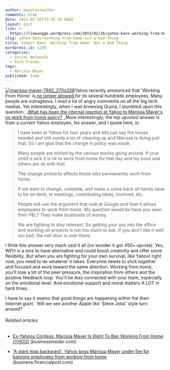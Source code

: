 ```yaml
---
author: mountainwalker
comments: true
date: 2013-02-26T23:35:39.000Z
layout: post
link: >-
  https://linwangge.wordpress.com/2013/02/26/yahoo-bans-working-from-home-not-a-bad-thing/
slug: yahoo-bans-working-from-home-not-a-bad-thing
title: Yahoo! Bans 'Working from Home' Not a Bad Thing
wordpress_id: 1236
categories:
  - Social Networks
  - Tech Trends
tags:
  - Marissa Mayer
published: true
---
```


[![marissa-mayer-7882_270x338](http://linwangge.files.wordpress.com/2013/02/marissa-mayer-7882_270x338.jpg)](http://linwangge.files.wordpress.com/2013/02/marissa-mayer-7882_270x338.jpg)Yahoo recently announced that 'Working From Home' is[ no longer allowed ](http://money.cnn.com/2013/02/25/technology/yahoo-work-from-home/?hpt=hp_t1)for its several hundreds employees. Many people are outrageous. I read a lot of angry comments on all the big tech medias. Yet interestingly, when I was browsing Quora, I stumbled upon this question: _[What has been the internal reaction at Yahoo to Marissa Mayer's no work from home policy?](http://www.quora.com/Yahoo/What-has-been-the-internal-reaction-at-Yahoo-to-Marissa-Mayers-no-work-from-home-policy) _More interestingly, the top upvoted answer is from a current Yahoo employee, his answer, and I quote here, is:








<blockquote>I have been at Yahoo for four years and lets just say the house needed and still needs a lot of cleaning up and Marissa is doing just that. So I am glad that the change in policy was made.

Many people are misled by the various stories going around. If your child is sick it is ok to work from home for that day and my boss and others are ok with that.

The change primarily affects those who permanently work from home.

If we want to change, compete, and make a come back all hands have to be on deck, in meetings, contributing ideas, involved, etc.

People will use the argument that look at Google and how it allows employees to work from home. My question would be have you seen their P&L? They make boatloads of money.

We are fighting to stay relevant. So getting your ass into the office and working on projects is not too much to ask. If you don't like it well too bad, the exit door is over there.</blockquote>


I think this answer very much said it all (no wonder it got 450+ upvote). Yes, WFH is a nice to have alternative and could boost creativity and offer some flexibility. But when you are fighting for your own survival, like Yahoo! right now, you need to do whatever it takes. Everyone needs to stick together and focused and work toward the same direction. Working from home, you'll lose a lot of the peer pressure, the inspiration from others and the positive feedback loop. You'll be less connected with your team, especially on the emotional level. And emotional support and moral matters A LOT in hard times.

I have to say it seems that good things are happening within the then Internet giant.  Will we see another Apple like 'Steve Jobs' style turn around?


###### Related articles





	
  * [Ex-Yahoos Confess: Marissa Mayer Is Right To Ban Working From Home (YHOO)](http://www.businessinsider.com/ex-yahoos-confess-marissa-mayer-is-right-to-ban-working-from-home-2013-2) (businessinsider.com)

	
  * ['A giant leap backward': Yahoo boss Marissa Mayer under fire for banning employees from working from home](http://business.financialpost.com/2013/02/26/a-giant-leap-backward-marissa-mayer-under-fire-for-banning-employees-from-working-from-home/) (business.financialpost.com)
